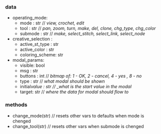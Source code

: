 ### data

- operating_mode:
  - mode : str // _view, crochet, edit_
  - tool : str // _pan, zoom, turn, make, del, clone, chg_type, chg_color_
  - submode : str // _make, select_stitch, select_link, select_node_
- creative_selection :
  - active_st_type : str
  - active_color : str
  - coloring_scheme: str
- modal_params:
  - visible: bool
  - msg : str
  - buttons : int // _bitmap of: 1 - OK, 2 - cancel, 4 - yes , 8 - no_
  - type : str // _what modal should be shown_
  - initial*value : str // \_what is the start value in the modal*
  - target: str // _where the data for modal should flow to_

### methods

- change_mode(str) // resets other vars to defaults when mode is chenged
- change_tool(str) // resets other vars when submode is chenged

